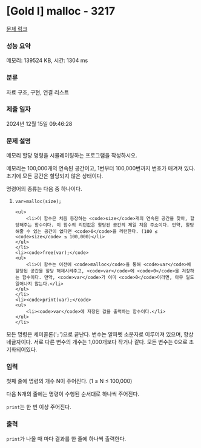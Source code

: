 # [Gold I] malloc - 3217 

[문제 링크](https://www.acmicpc.net/problem/3217) 

### 성능 요약

메모리: 139524 KB, 시간: 1304 ms

### 분류

자료 구조, 구현, 연결 리스트

### 제출 일자

2024년 12월 15일 09:46:28

### 문제 설명

<p>메모리 할당 명령을 시뮬레이팅하는 프로그램을 작성하시오.</p>

<p>메모리는 100,000개의 연속된 공간이고, 1번부터 100,000번까지 번호가 매겨져 있다. 초기에 모든 공간은 할당되지 않은 상태이다.</p>

<p>명령어의 종류는 다음 중 하나이다.</p>

<ol>
	<li><code>var=malloc(size);</code>

	<ul>
		<li>이 함수은 처음 등장하는 <code>size</code>개의 연속된 공간을 찾아, 할당해주는 함수이다. 이 함수의 리턴값은 할당된 공간의 제일 처음 주소이다. 만약, 할당해줄 수 있는 공간이 없다면 <code>0</code>을 리턴한다. (100 ≤ <code>size</code> ≤ 100,000)</li>
	</ul>
	</li>
	<li><code>free(var);</code>
	<ul>
		<li>이 함수는 이전에 <code>malloc</code>을 통해 <code>var</code>에 할당된 공간을 할당 해제시켜주고, <code>var</code>에 <code>0</code>을 저장하는 함수이다. 만약, <code>var</code>가 이미 <code>0</code>이라면, 아무 일도 일어나지 않는다.</li>
	</ul>
	</li>
	<li><code>print(var);</code>
	<ul>
		<li><code>var</code>에 저장된 값을 출력하는 함수이다.</li>
	</ul>
	</li>
</ol>

<p>모든 명령은 세미콜론('<code>;</code>')으로 끝난다. 변수는 알파벳 소문자로 이루어져 있으며, 항상 네글자이다. 서로 다른 변수의 개수는 1,000개보다 작거나 같다. 모든 변수는 0으로 초기화되어있다.</p>

### 입력 

 <p>첫째 줄에 명령의 개수 N이 주어진다. (1 ≤ N ≤ 100,000)</p>

<p>다음 N개의 줄에는 명령이 수행된 순서대로 하나씩 주어진다.</p>

<p><code>print</code>는 한 번 이상 주어진다.</p>

### 출력 

 <p><code>print</code>가 나올 때 마다 결과를 한 줄에 하나씩 출력한다.</p>

